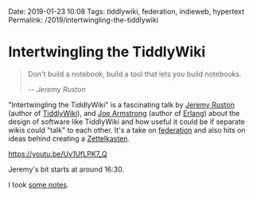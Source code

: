 Date: 2019-01-23 10:08
Tags: tiddlywiki, federation, indieweb, hypertext
Permalink: /2019/intertwingling-the-tiddlywiki

# Intertwingling the TiddlyWiki

> Don't build a notebook, build a tool that lets you build notebooks.
> 
> -- _Jeremy Ruston_

"Intertwingling the TiddlyWiki" is a fascinating talk by [Jeremy Ruston](https://jermolene.com/) (author of [TiddlyWiki](https://tiddlywiki.com)), and [Joe Armstrong](https://joearms.github.io/) (author of [Erlang](https://www.erlang.org/)) about the design of software like TiddlyWiki and how useful it could be if separate wikis could "talk" to each other. It's a take on [federation](https://indieweb.org/federation) and also hits on ideas behind creating a [Zettelkasten](https://takingnotenow.blogspot.com/2007/12/luhmanns-zettelkasten.html).

https://youtu.be/Uv1UfLPK7_Q

Jeremy's bit starts at around 16:30.

I took [some notes](https://rudimentarylathe.org/#2019.01.23%20-%20Intertwingling%20the%20TiddlyWiki).

